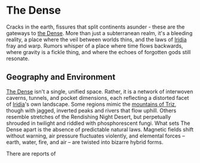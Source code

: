 # The Dense

Cracks in the earth, fissures that split continents asunder - these are the gateways to [the Dense](/geography/realm/the-dense.md). More than just a subterranean realm, it's a bleeding reality, a place where the veil between worlds thins, and the laws of [Iridia](/geography/world/iridia.md) fray and warp. Rumors whisper of a place where time flows backwards, where gravity is a fickle thing, and where the echoes of forgotten gods still resonate.

## Geography and Environment

[The Dense](/geography/realm/the-dense.md) isn't a single, unified space. Rather, it is a network of interwoven caverns, tunnels, and pocket dimensions, each reflecting a distorted facet of [Iridia](/geography/world/iridia.md)'s own landscape. Some regions mimic the [mountains of Triz](/geography/region/mountains-of-triz.md), though with jagged, inverted peaks and rivers that flow uphill. Others resemble stretches of the Rendishing Night Desert, but perpetually shrouded in twilight and riddled with phosphorescent fungi.  What sets The Dense apart is the absence of predictable natural laws.  Magnetic fields shift without warning, air pressure fluctuates violently, and elemental forces – earth, water, fire, and air – are twisted into bizarre hybrid forms.

There are reports of 

